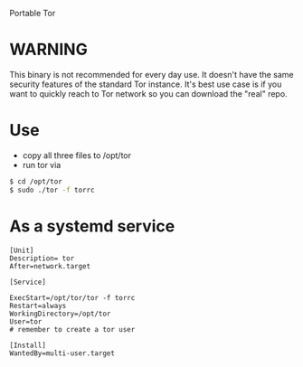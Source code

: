 Portable Tor

# WARNING

This binary is not recommended for every day use. It doesn't have the same security features of the standard Tor instance.
It's best use case is if you want to quickly reach to Tor network so you can download the "real" repo. 

# Use

- copy all three files to /opt/tor
- run tor via
```bash
$ cd /opt/tor
$ sudo ./tor -f torrc
```

# As a systemd service
```
[Unit]
Description= tor
After=network.target

[Service]

ExecStart=/opt/tor/tor -f torrc
Restart=always
WorkingDirectory=/opt/tor
User=tor
# remember to create a tor user

[Install]
WantedBy=multi-user.target
```

